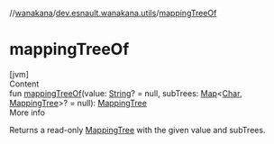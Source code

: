 //[wanakana](../index.md)/[dev.esnault.wanakana.utils](index.md)/[mappingTreeOf](mapping-tree-of.md)



# mappingTreeOf  
[jvm]  
Content  
fun [mappingTreeOf](mapping-tree-of.md)(value: [String](https://kotlinlang.org/api/latest/jvm/stdlib/kotlin/-string/index.html)? = null, subTrees: [Map](https://kotlinlang.org/api/latest/jvm/stdlib/kotlin.collections/-map/index.html)<[Char](https://kotlinlang.org/api/latest/jvm/stdlib/kotlin/-char/index.html), [MappingTree](-mapping-tree/index.md)>? = null): [MappingTree](-mapping-tree/index.md)  
More info  


Returns a read-only [MappingTree](-mapping-tree/index.md) with the given value and subTrees.

  



